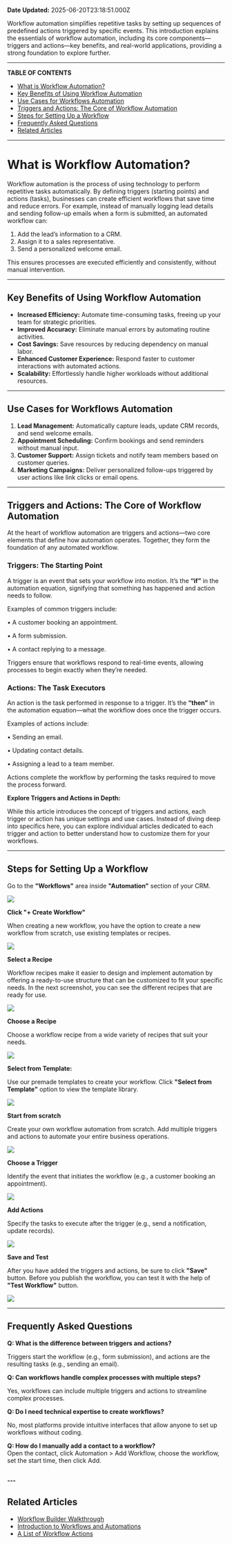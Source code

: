 **Date Updated:** 2025-06-20T23:18:51.000Z

Workflow automation simplifies repetitive tasks by setting up sequences of predefined actions triggered by specific events. This introduction explains the essentials of workflow automation, including its core components—triggers and actions—key benefits, and real-world applications, providing a strong foundation to explore further.

---

**TABLE OF CONTENTS**

* [What is Workflow Automation?](#What-is-Workflow-Automation?)
* [Key Benefits of Using Workflow Automation](#Key-Benefits-of-Using-Workflow-Automation)
* [Use Cases for Workflows Automation](#Use-Cases-for-Workflows-Automation)
* [Triggers and Actions: The Core of Workflow Automation](#Triggers-and-Actions%3A-The-Core-of-Workflow-Automation)
* [Steps for Setting Up a Workflow](#Steps-for-Setting-Up-a-Workflow)
* [Frequently Asked Questions](#Frequently-Asked-Questions)
* [Related Articles](#Related-Articles)

---

# **What is Workflow Automation?**

  
Workflow automation is the process of using technology to perform repetitive tasks automatically. By defining triggers (starting points) and actions (tasks), businesses can create efficient workflows that save time and reduce errors. For example, instead of manually logging lead details and sending follow-up emails when a form is submitted, an automated workflow can:

  
1. Add the lead’s information to a CRM.
2. Assign it to a sales representative.
3. Send a personalized welcome email.

  
This ensures processes are executed efficiently and consistently, without manual intervention.

---

## **Key Benefits of Using Workflow Automation**

  
* **Increased Efficiency:** Automate time-consuming tasks, freeing up your team for strategic priorities.
* **Improved Accuracy:** Eliminate manual errors by automating routine activities.
* **Cost Savings:** Save resources by reducing dependency on manual labor.
* **Enhanced Customer Experience:** Respond faster to customer interactions with automated actions.
* **Scalability:** Effortlessly handle higher workloads without additional resources.

---

## **Use Cases for Workflows Automation**

  
1. **Lead Management:** Automatically capture leads, update CRM records, and send welcome emails.
2. **Appointment Scheduling:** Confirm bookings and send reminders without manual input.
3. **Customer Support:** Assign tickets and notify team members based on customer queries.
4. **Marketing Campaigns:** Deliver personalized follow-ups triggered by user actions like link clicks or email opens.

---

## **Triggers and Actions: The Core of Workflow Automation**

  
At the heart of workflow automation are triggers and actions—two core elements that define how automation operates. Together, they form the foundation of any automated workflow.

  
### **Triggers: The Starting Point**

A trigger is an event that sets your workflow into motion. It’s the **“if”** in the automation equation, signifying that something has happened and action needs to follow.

  
Examples of common triggers include:  
  
 • A customer booking an appointment.  
  
 • A form submission.  
  
 • A contact replying to a message.

  
Triggers ensure that workflows respond to real-time events, allowing processes to begin exactly when they’re needed.

  
### **Actions: The Task Executors**

An action is the task performed in response to a trigger. It’s the **“then”** in the automation equation—what the workflow does once the trigger occurs.

  
Examples of actions include:  
  
 • Sending an email.  
  
 • Updating contact details.  
  
 • Assigning a lead to a team member.

  
Actions complete the workflow by performing the tasks required to move the process forward.
  
  
**Explore Triggers and Actions in Depth:**  
  
While this article introduces the concept of triggers and actions, each trigger or action has unique settings and use cases. Instead of diving deep into specifics here, you can explore individual articles dedicated to each trigger and action to better understand how to customize them for your workflows.

---

## **Steps for Setting Up a Workflow**

  
Go to the **"Workflows"** area inside **"Automation"** section of your CRM.

  
**![](https://s3.amazonaws.com/cdn.freshdesk.com/data/helpdesk/attachments/production/155037820668/original/zmXrHwJbwULUQZA9hZBXjXPjxppJWs4yyQ.png?1733405305)**
  
  
**Click "+ Create Workflow"**

When creating a new workflow, you have the option to create a new workflow from scratch, use existing templates or recipes.

  
**![](https://s3.amazonaws.com/cdn.freshdesk.com/data/helpdesk/attachments/production/155037824117/original/QM_Pl55gjD6rCq6pN8Ye3FSzJIAnu3jTTw.jpeg?1733407465)**
  
  
**Select a Recipe**

  
Workflow recipes make it easier to design and implement automation by offering a ready-to-use structure that can be customized to fit your specific needs. In the next screenshot, you can see the different recipes that are ready for use.

  
**![](https://s3.amazonaws.com/cdn.freshdesk.com/data/helpdesk/attachments/production/155037822630/original/p_wS1eWLzNd59dwL0BwRYLMwOatWeRPIVg.png?1733406526)**
  
  
**Choose a Recipe**

  
Choose a workflow recipe from a wide variety of recipes that suit your needs.

  
**![](https://s3.amazonaws.com/cdn.freshdesk.com/data/helpdesk/attachments/production/155037824426/original/PaJtIFejKr5XXzVA3VQ-wA5W9UHxnbjlMQ.jpeg?1733407642)**
  
  
**Select from Template:**

  
Use our premade templates to create your workflow. Click **"Select from Template"** option to view the template library.

  
**![](https://s3.amazonaws.com/cdn.freshdesk.com/data/helpdesk/attachments/production/155037822673/original/jSWspVU1tLi3vvkAnQspP6gpEC_qlDpVgA.png?1733406563)**
  
  
**Start from scratch**

  
Create your own workflow automation from scratch. Add multiple triggers and actions to automate your entire business operations.

  
**![](https://s3.amazonaws.com/cdn.freshdesk.com/data/helpdesk/attachments/production/155037824930/original/-qJg3EmQnuFSmPAFftt0YEwm0yzpFIIQ5g.png?1733407954)**
  
  
**Choose a Trigger**

  
Identify the event that initiates the workflow (e.g., a customer booking an appointment).

  
![](https://s3.amazonaws.com/cdn.freshdesk.com/data/helpdesk/attachments/production/155037827572/original/-zvZzXwhAKxgmi7_BBVTi1_3ysNyBZXDMw.gif?1733409691)
  
  
**Add Actions**

  
Specify the tasks to execute after the trigger (e.g., send a notification, update records).

  
![](https://s3.amazonaws.com/cdn.freshdesk.com/data/helpdesk/attachments/production/155037827640/original/VaUbFCVYjWBTTFACXj631OWpkAHYH3ua6g.gif?1733409724)
  
  
**Save and Test**

  
After you have added the triggers and actions, be sure to click **"Save"** button. Before you publish the workflow, you can test it with the help of **"Test Workflow"** button.

  
![](https://s3.amazonaws.com/cdn.freshdesk.com/data/helpdesk/attachments/production/155037821555/original/HiuA9UH97IHNAsYTMVpwchRL32w6EYbTwg.png?1733405874)

---

## **Frequently Asked Questions**

  
**Q: What is the difference between triggers and actions?**

Triggers start the workflow (e.g., form submission), and actions are the resulting tasks (e.g., sending an email).

  
**Q: Can workflows handle complex processes with multiple steps?**

Yes, workflows can include multiple triggers and actions to streamline complex processes.

  
**Q: Do I need technical expertise to create workflows?**

No, most platforms provide intuitive interfaces that allow anyone to set up workflows without coding.

  
**Q: How do I manually add a contact to a workflow?**  
Open the contact, click Automation > Add Workflow, choose the workflow, set the start time, then click Add.

## 

**---**

## **Related Articles**

  
* **[](https://help.gohighlevel.com/en/support/solutions/articles/155000001254)**[](https://help.gohighlevel.com/en/support/solutions/articles/155000001254)[Workflow Builder Walkthrough](https://help.gohighlevel.com/en/support/solutions/articles/155000001254)
* [Introduction to Workflows and Automations](https://help.gohighlevel.com/en/support/solutions/articles/155000002445)
* [A List of Workflow Actions](https://help.gohighlevel.com/en/support/solutions/articles/155000002294)
